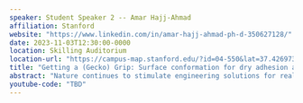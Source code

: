 ```yaml
---
speaker: Student Speaker 2 -- Amar Hajj-Ahmad
affiliation: Stanford
website: "https://www.linkedin.com/in/amar-hajj-ahmad-ph-d-350627128/"
date: 2023-11-03T12:30:00-0000
location: Skilling Auditorium
location-url: "https://campus-map.stanford.edu/?id=04-550&lat=37.42697371527761&lng=-122.17280664808126&zoom=18&srch=undefined"
title: "Getting a (Gecko) Grip: Surface conformation for dry adhesion assisted robotic grasping"
abstract: "Nature continues to stimulate engineering solutions for real world problems; understanding how the gecko, for example, relies on Van Der Waals forces to climb various surfaces inevitably led to the fabrication of materials which employ the same working principles. This talk addresses the question of how to develop gecko adhesive controllability with intermittently-active surface confirmation, for utilization in real world robotic applications. A study is performed on direct indenting as a manufacturing technique for creating varying micro-geometries for aiding gecko adhesive control and conformation. Building off this capability, augmented suction and adhesion tool for side-picking bulky and irregular objects is developed with air-promoted contact. There will be reference to manufacturing requirements of the dry adhesive material, and implementation considerations for tackling and improving robotic task execution. This work informs future design and use of gecko inspired adhesives with active surface conformation as a tool to effectively solve real world challenges."
youtube-code: "TBD"
---
```

